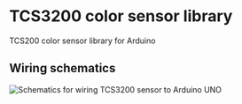 # TCS3200 color sensor library

TCS200 color sensor library for Arduino

## Wiring schematics


![Schematics for wiring TCS3200 sensor to Arduino UNO](https://github.com/Panjkrc/TCS3200_library/blob/master/wiring_schematics.png)
